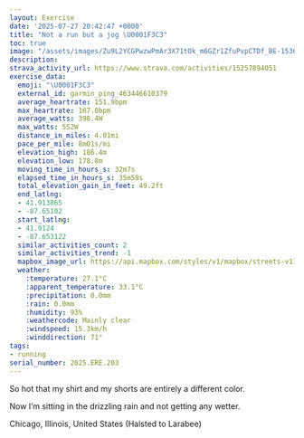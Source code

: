 ```yaml
---
layout: Exercise
date: '2025-07-27 20:42:47 +0000'
title: "Not a run but a jog \U0001F3C3"
toc: true
image: "/assets/images/Zu9L2YCGPwzwPmAr3X71tOk_m6GZr1ZfuPvpCTDf_BE-1536x2048.jpg.jpeg"
description:
strava_activity_url: https://www.strava.com/activities/15257894051
exercise_data:
  emoji: "\U0001F3C3"
  external_id: garmin_ping_463446610379
  average_heartrate: 151.9bpm
  max_heartrate: 167.0bpm
  average_watts: 398.4W
  max_watts: 552W
  distance_in_miles: 4.01mi
  pace_per_mile: 8m01s/mi
  elevation_high: 186.4m
  elevation_low: 178.8m
  moving_time_in_hours_s: 32m7s
  elapsed_time_in_hours_s: 35m58s
  total_elevation_gain_in_feet: 49.2ft
  end_latlng:
  - 41.913865
  - -87.65102
  start_latlng:
  - 41.9124
  - -87.653122
  similar_activities_count: 2
  similar_activities_trend: -1
  mapbox_image_url: https://api.mapbox.com/styles/v1/mapbox/streets-v11/static/path-5+787af2-1.0(shy~Flm~uOCmA%40g%40IqCCmCHsA%3Fe%40F%7B%40E_%40BcAIeB%40%7BFGwHFkACkDCQGMeBFEWCoAOoAFyAGg%40BY%3Fe%40C%5B%3Fo%40G%5DA%5DJgC%40uAEc%40Ok%40A%7DAGa%40DyBAsA%40i%40GoCC%7DG%3FmAFgAEWGiA%40UE%5BVyAFi%40%3Fm%40MaAYu%40UaAa%40%7BBM_%40A%7D%40FoA%3FsAJoAEaC%40cACsAOaAFKCMi%40kCC%3FAFQo%40IIEA_%40ZQFm%40b%40qAt%40%5BV%5DLYTy%40V%7B%40b%40%5BH%5BN%7DC%7C%40yFlAWBg%40Jc%40%40cBXo%40FaBXqA%5Ei%40Hc%40Lu%40H%7B%40Tm%40HYH%5BDeCh%40eCNeAKUAg%40Km%40G_%40RYh%40QBMC%5Bb%40%3F%5CFn%40PbADDBfBLlBJbABp%40CT%40~%40EV%40LPZBV%40XGz%40I%5C%3Fl%40JtAAtAVzA%3F~%40JlBAzADzAAh%40DxAAp%40%3Fv%40Mx%40%3FTCNDJBXAJHXJNHbAAr%40%3FlAIvBBd%40CnBDfAB%60B%3FhACr%40BnEBTEx%40Dd%40ApAF%60BB%60B%3Fn%40Dj%40%40b%40GxB%40%7CARLJAHDPRPFt%40HLDp%40H%7C%40AZ%40ZE%5E%3Fh%40KxAMdAD%7CAIZFh%40RTEJGb%40IjAB~%40C%5EE%5ECRBj%40%3Fv%40IZA%7C%40D%7C%40Ep%40%3Fj%40CfBAJ%3FLEG%7CAHpB%3F%5EDRRAXD%7C%40%3F%60BDnAAb%40GrCC),pin-s-s+e5b22e(-87.65159,41.91386),pin-s-f+89ae00(-87.64976999999992,41.91572000000001)/auto/800x800?access_token=pk.eyJ1Ijoiam9zaGJlY2ttYW4iLCJhIjoiY205eWR2aDd1MWZ6djJrbXc4a3M0bWZleiJ9.XiG9OWkNcZk2QzjJbxLB4A
  weather:
    :temperature: 27.1°C
    :apparent_temperature: 33.1°C
    :precipitation: 0.0mm
    :rain: 0.0mm
    :humidity: 93%
    :weathercode: Mainly clear
    :windspeed: 15.3km/h
    :winddirection: 71°
tags:
- running
serial_number: 2025.ERE.203
---
```

So hot that my shirt and my shorts are entirely a different color. 

Now I’m sitting in the drizzling rain and not getting any wetter.

Chicago, Illinois, United States (Halsted to Larabee)
